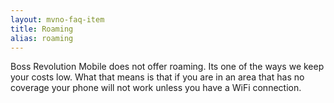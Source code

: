 ```yaml
---
layout: mvno-faq-item
title: Roaming
alias: roaming
---
```


Boss Revolution Mobile does not offer roaming.   Its one of the ways we keep your costs low.  What that means is that if you are in an area that has no coverage your phone will not work unless you have a WiFi connection.
